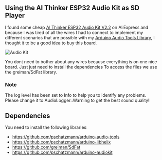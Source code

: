 ## Using the AI Thinker ESP32 Audio Kit as SD Player

I found some cheap [AI Thinker ESP32 Audio Kit V2.2](https://docs.ai-thinker.com/en/esp32-audio-kit) on AliExpress and because I was tired of all the wires I had to connect to implement my different scenarios that are possible with my [Arduino Audio Tools Library](https://github.com/pschatzmann/arduino-audio-tools), I thought it to be a good idea to buy this board.

<img src="https://pschatzmann.github.io/arduino-audio-tools/resources/audio-toolkit.png" alt="Audio Kit" />

You dont need to bother about any wires because everything is on one nice board. Just just need to install the dependencies
To access the files we use the greiman/SdFat library.

### Note

The log level has been set to Info to help you to identify any problems. Please change it to AudioLogger::Warning to get the best sound quality!


## Dependencies

You need to install the following libraries:

- https://github.com/pschatzmann/arduino-audio-tools
- https://github.com/pschatzmann/arduino-libhelix
- https://github.com/greiman/SdFat
- https://github.com/pschatzmann/arduino-audiokit
